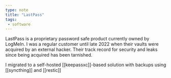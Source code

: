 ```yaml
---
type: note
title: "LastPass"
tags:
 - software
---
```


LastPass is a proprietary password safe product currently owned by LogMeIn. I was a regular customer until late 2022 when their vaults were acquired by an external hacker. Their track record for security and leaks since being acquired has been tarnished. 

I migrated to a self-hosted [[keepassxc]]-based solution with backups using [[syncthing]] and [[restic]]
